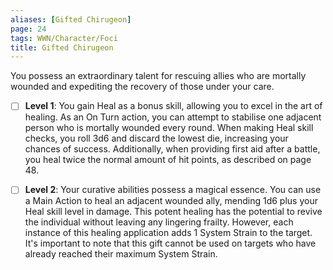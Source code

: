 ```yaml
---
aliases: [Gifted Chirugeon]
page: 24
tags: WWN/Character/Foci
title: Gifted Chirugeon
---
```

You possess an extraordinary talent for rescuing allies who are mortally wounded and expediting the recovery of those under your care.

- [ ] **Level 1**: You gain Heal as a bonus skill, allowing you to excel in the art of healing. As an On Turn action, you can attempt to stabilise one adjacent person who is mortally wounded every round. When making Heal skill checks, you roll 3d6 and discard the lowest die, increasing your chances of success. Additionally, when providing first aid after a battle, you heal twice the normal amount of hit points, as described on page 48.

- [ ] **Level 2**: Your curative abilities possess a magical essence. You can use a Main Action to heal an adjacent wounded ally, mending 1d6 plus your Heal skill level in damage. This potent healing has the potential to revive the individual without leaving any lingering frailty. However, each instance of this healing application adds 1 System Strain to the target. It's important to note that this gift cannot be used on targets who have already reached their maximum System Strain.
